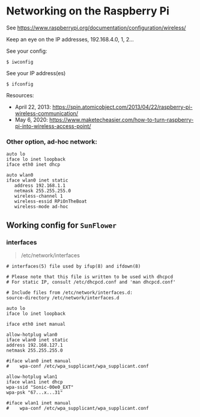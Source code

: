 # Networking on the Raspberry Pi
See <https://www.raspberrypi.org/documentation/configuration/wireless/>

Keep an eye on the IP addresses, 192.168.4.0, 1, 2...

See your config:
```
$ iwconfig
```
See your IP address(es)
```
$ ifconfig
```

Resources:
- April 22, 2013: https://spin.atomicobject.com/2013/04/22/raspberry-pi-wireless-communication/
- May 6, 2020:  https://www.maketecheasier.com/how-to-turn-raspberry-pi-into-wireless-access-point/


### Other option, ad-hoc network:
```
auto lo
iface lo inet loopback
iface eth0 inet dhcp

auto wlan0
iface wlan0 inet static
   address 192.168.1.1
   netmask 255.255.255.0
   wireless-channel 1
   wireless-essid RPiOnTheBoat
   wireless-mode ad-hoc
```

## Working config for `SunFlower`

### interfaces
> /etc/network/interfaces
```
# interfaces(5) file used by ifup(8) and ifdown(8)

# Please note that this file is written to be used with dhcpcd
# For static IP, consult /etc/dhcpcd.conf and 'man dhcpcd.conf'

# Include files from /etc/network/interfaces.d:
source-directory /etc/network/interfaces.d

auto lo
iface lo inet loopback

iface eth0 inet manual

allow-hotplug wlan0
iface wlan0 inet static
address 192.168.127.1
netmask 255.255.255.0

#iface wlan0 inet manual
#    wpa-conf /etc/wpa_supplicant/wpa_supplicant.conf

allow-hotplug wlan1
iface wlan1 inet dhcp
wpa-ssid "Sonic-00e0_EXT"
wpa-psk "67...x...31"

#iface wlan1 inet manual
#    wpa-conf /etc/wpa_supplicant/wpa_supplicant.conf
```
